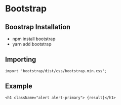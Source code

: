 # Bootstrap

## Boostrap Installation
* npm install bootstrap
* yarn add bootstrap

## Importing
```
import 'bootstrap/dist/css/bootstrap.min.css';
```

## Example
```
<h1 className="alert alert-primary"> {result}</h1>
```
